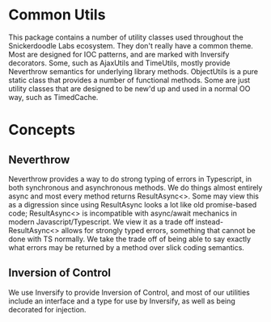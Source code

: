 # Common Utils

This package contains a number of utility classes used throughout the Snickerdoodle Labs ecosystem. They don't really have a common theme. Most are designed for IOC patterns, and are marked with Inversify decorators. Some, such as AjaxUtils and TimeUtils, mostly provide Neverthrow semantics for underlying library methods. ObjectUtils is a pure static class that provides a number of functional methods. Some are just utility classes that are designed to be new'd up and used in a normal OO way, such as TimedCache.

# Concepts
## Neverthrow
Neverthrow provides a way to do strong typing of errors in Typescript, in both synchronous and asynchronous methods. We do things almost entirely async and most every method returns ResultAsync<>. Some may view this as a digression since using ResultAsync looks a lot like old promise-based code; ResultAsync<> is incompatible with async/await mechanics in modern Javascript/Typescript. We view it as a trade off instead- ResultAsync<> allows for strongly typed errors, something that cannot be done with TS normally. We take the trade off of being able to say exactly what errors may be returned by a method over slick coding semantics.

## Inversion of Control
We use Inversify to provide Inversion of Control, and most of our utilities include an interface and a type for use by Inversify, as well as being decorated for injection.